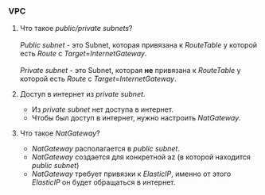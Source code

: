 ### VPC
1. Что такое *public/private subnets*?
<br/><br/>
*Public subnet* - это Subnet, которая привязана к *RouteTable* у которой
есть *Route* с *Target*=*InternetGateway*.
<br/><br/>
*Private subnet* - это Subnet, которая **не** привязана к *RouteTable* у которой
есть *Route* с *Target*=*InternetGateway*.

2. Доступ в интернет из *private subnet*.

    * Из *private subnet* нет доступа в интернет.
    * Чтобы был доступ в интернет, нужно настроить *NatGateway*.
 
3. Что такое *NatGateway*?

    * *NatGateway* располагается в *public subnet*.
    * *NatGateway* создается для конкретной az (в которой находится
    *public subnet*)
    * *NatGateway* требует привязки к *ElasticIP*, именно от этого
    *ElasticIP* он будет обращаться в интернет.
